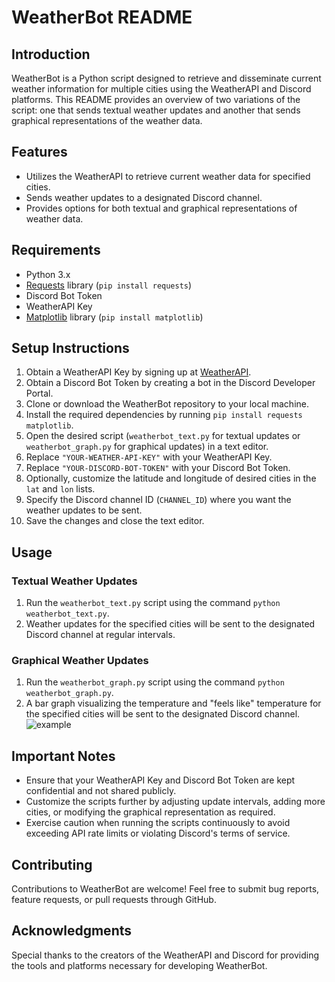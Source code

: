 # WeatherBot README

## Introduction
WeatherBot is a Python script designed to retrieve and disseminate current weather information for multiple cities using the WeatherAPI and Discord platforms. This README provides an overview of two variations of the script: one that sends textual weather updates and another that sends graphical representations of the weather data.

## Features
- Utilizes the WeatherAPI to retrieve current weather data for specified cities.
- Sends weather updates to a designated Discord channel.
- Provides options for both textual and graphical representations of weather data.

## Requirements
- Python 3.x
- [Requests](https://pypi.org/project/requests/) library (`pip install requests`)
- Discord Bot Token
- WeatherAPI Key
- [Matplotlib](https://pypi.org/project/matplotlib/) library (`pip install matplotlib`)

## Setup Instructions
1. Obtain a WeatherAPI Key by signing up at [WeatherAPI](https://www.weatherapi.com/).
2. Obtain a Discord Bot Token by creating a bot in the Discord Developer Portal.
3. Clone or download the WeatherBot repository to your local machine.
4. Install the required dependencies by running `pip install requests matplotlib`.
5. Open the desired script (`weatherbot_text.py` for textual updates or `weatherbot_graph.py` for graphical updates) in a text editor.
6. Replace `"YOUR-WEATHER-API-KEY"` with your WeatherAPI Key.
7. Replace `"YOUR-DISCORD-BOT-TOKEN"` with your Discord Bot Token.
8. Optionally, customize the latitude and longitude of desired cities in the `lat` and `lon` lists.
9. Specify the Discord channel ID (`CHANNEL_ID`) where you want the weather updates to be sent.
10. Save the changes and close the text editor.

## Usage
### Textual Weather Updates
1. Run the `weatherbot_text.py` script using the command `python weatherbot_text.py`.
2. Weather updates for the specified cities will be sent to the designated Discord channel at regular intervals.

### Graphical Weather Updates
1. Run the `weatherbot_graph.py` script using the command `python weatherbot_graph.py`.
2. A bar graph visualizing the temperature and "feels like" temperature for the specified cities will be sent to the designated Discord channel.
![example](](https://github.com/Jadsabbagh/Discord-Weatherbot/blob/main/Screenshot.png))

## Important Notes
- Ensure that your WeatherAPI Key and Discord Bot Token are kept confidential and not shared publicly.
- Customize the scripts further by adjusting update intervals, adding more cities, or modifying the graphical representation as required.
- Exercise caution when running the scripts continuously to avoid exceeding API rate limits or violating Discord's terms of service.

## Contributing
Contributions to WeatherBot are welcome! Feel free to submit bug reports, feature requests, or pull requests through GitHub.

## Acknowledgments
Special thanks to the creators of the WeatherAPI and Discord for providing the tools and platforms necessary for developing WeatherBot.
